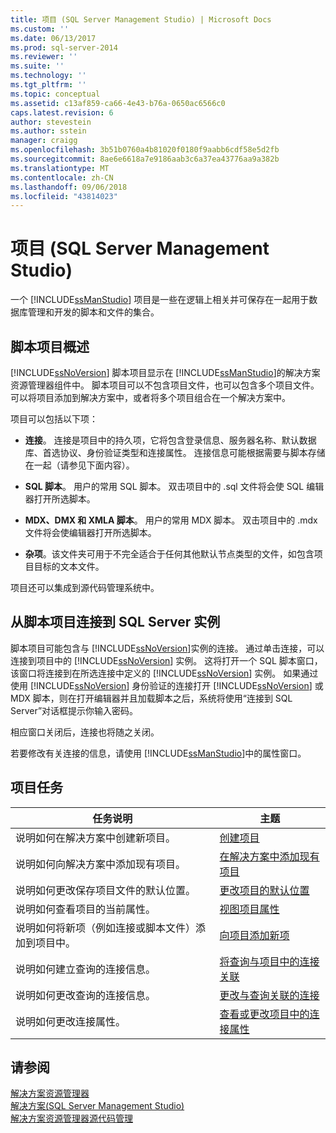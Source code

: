 ```yaml
---
title: 项目 (SQL Server Management Studio) | Microsoft Docs
ms.custom: ''
ms.date: 06/13/2017
ms.prod: sql-server-2014
ms.reviewer: ''
ms.suite: ''
ms.technology: ''
ms.tgt_pltfrm: ''
ms.topic: conceptual
ms.assetid: c13af859-ca66-4e43-b76a-0650ac6566c0
caps.latest.revision: 6
author: stevestein
ms.author: sstein
manager: craigg
ms.openlocfilehash: 3b51b0760a4b81020f0180f9aabb6cdf58e5d2fb
ms.sourcegitcommit: 8ae6e6618a7e9186aab3c6a37ea43776aa9a382b
ms.translationtype: MT
ms.contentlocale: zh-CN
ms.lasthandoff: 09/06/2018
ms.locfileid: "43814023"
---
```

# <a name="projects-sql-server-management-studio"></a>项目 (SQL Server Management Studio)
  一个 [!INCLUDE[ssManStudio](../../includes/ssmanstudio-md.md)] 项目是一些在逻辑上相关并可保存在一起用于数据库管理和开发的脚本和文件的集合。  
  
## <a name="script-project-overview"></a>脚本项目概述  
 [!INCLUDE[ssNoVersion](../../includes/ssnoversion-md.md)] 脚本项目显示在 [!INCLUDE[ssManStudio](../../includes/ssmanstudio-md.md)]的解决方案资源管理器组件中。 脚本项目可以不包含项目文件，也可以包含多个项目文件。 可以将项目添加到解决方案中，或者将多个项目组合在一个解决方案中。  
  
 项目可以包括以下项：  
  
-   **连接**。 连接是项目中的持久项，它将包含登录信息、服务器名称、默认数据库、首选协议、身份验证类型和连接属性。 连接信息可能根据需要与脚本存储在一起（请参见下面内容）。  
  
-   **SQL 脚本**。 用户的常用 SQL 脚本。 双击项目中的 .sql 文件将会使 SQL 编辑器打开所选脚本。  
  
-   **MDX、DMX 和 XMLA 脚本**。 用户的常用 MDX 脚本。 双击项目中的 .mdx 文件将会使编辑器打开所选脚本。  
  
-   **杂项**。该文件夹可用于不完全适合于任何其他默认节点类型的文件，如包含项目目标的文本文件。  
  
 项目还可以集成到源代码管理系统中。  
  
## <a name="connecting-to-an-instance-of-sql-server-from-a-script-project"></a>从脚本项目连接到 SQL Server 实例  
 脚本项目可能包含与 [!INCLUDE[ssNoVersion](../../includes/ssnoversion-md.md)]实例的连接。 通过单击连接，可以连接到项目中的 [!INCLUDE[ssNoVersion](../../includes/ssnoversion-md.md)] 实例。 这将打开一个 SQL 脚本窗口，该窗口将连接到在所选连接中定义的 [!INCLUDE[ssNoVersion](../../includes/ssnoversion-md.md)] 实例。 如果通过使用 [!INCLUDE[ssNoVersion](../../includes/ssnoversion-md.md)] 身份验证的连接打开 [!INCLUDE[ssNoVersion](../../includes/ssnoversion-md.md)] 或 MDX 脚本，则在打开编辑器并且加载脚本之后，系统将使用“连接到 SQL Server”对话框提示你输入密码。  
  
 相应窗口关闭后，连接也将随之关闭。  
  
 若要修改有关连接的信息，请使用 [!INCLUDE[ssManStudio](../../includes/ssmanstudio-md.md)]中的属性窗口。  
  
## <a name="project-tasks"></a>项目任务  
  
|任务说明|主题|  
|----------------------|-----------|  
|说明如何在解决方案中创建新项目。|[创建项目](create-a-project.md)|  
|说明如何向解决方案中添加现有项目。|[在解决方案中添加现有项目](add-an-existing-project-to-a-solution.md)|  
|说明如何更改保存项目文件的默认位置。|[更改项目的默认位置](change-the-default-location-for-projects.md)|  
|说明如何查看项目的当前属性。|[视图项目属性](view-project-properties.md)|  
|说明如何将新项（例如连接或脚本文件）添加到项目中。|[向项目添加新项](add-new-items-to-a-project.md)|  
|说明如何建立查询的连接信息。|[将查询与项目中的连接关联](associate-a-query-with-a-connection-in-a-project.md)|  
|说明如何更改查询的连接信息。|[更改与查询关联的连接](change-the-connection-associated-with-a-query.md)|  
|说明如何更改连接属性。|[查看或更改项目中的连接属性](view-or-change-the-properties-of-a-connection-in-a-project.md)|  
  
## <a name="see-also"></a>请参阅  
 [解决方案资源管理器](solution-explorer.md)   
 [解决方案&#40;SQL Server Management Studio&#41;](solutions-sql-server-management-studio.md)   
 [解决方案资源管理器源代码管理](../../database-engine/solution-explorer-source-control.md)  
  
  
